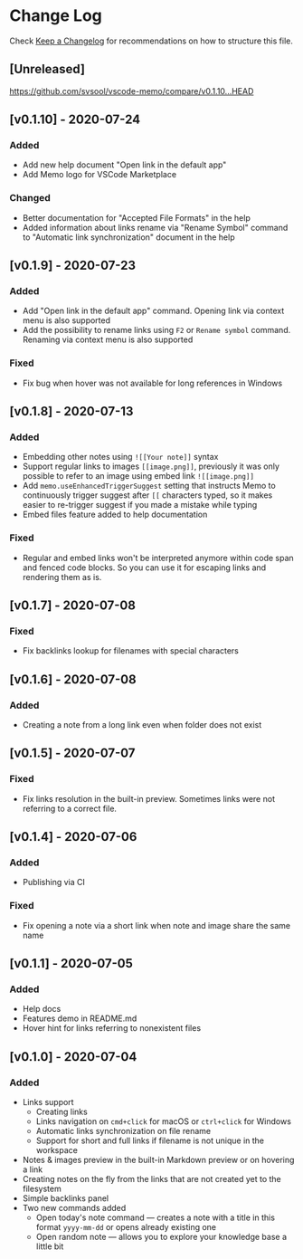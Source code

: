 # Change Log

Check [Keep a Changelog](http://keepachangelog.com/) for recommendations on how to structure this file.

## [Unreleased]
https://github.com/svsool/vscode-memo/compare/v0.1.10...HEAD

## [v0.1.10] - 2020-07-24
### Added
- Add new help document "Open link in the default app"
- Add Memo logo for VSCode Marketplace

### Changed
- Better documentation for "Accepted File Formats" in the help
- Added information about links rename via "Rename Symbol" command to "Automatic link synchronization" document in the help

## [v0.1.9] - 2020-07-23
### Added
- Add "Open link in the default app" command. Opening link via context menu is also supported
- Add the possibility to rename links using `F2` or `Rename symbol` command. Renaming via context menu is also supported

### Fixed
- Fix bug when hover was not available for long references in Windows

## [v0.1.8] - 2020-07-13
### Added
- Embedding other notes using `![[Your note]]` syntax
- Support regular links to images `[[image.png]]`, previously it was only possible to refer to an image using embed link `![[image.png]]`
- Add `memo.useEnhancedTriggerSuggest` setting that instructs Memo to continuously trigger suggest after `[[` characters typed, so it makes easier to re-trigger suggest if you made a mistake while typing
- Embed files feature added to help documentation
### Fixed
- Regular and embed links won't be interpreted anymore within code span and fenced code blocks. So you can use it for escaping links and rendering them as is.

## [v0.1.7] - 2020-07-08
### Fixed
- Fix backlinks lookup for filenames with special characters

## [v0.1.6] - 2020-07-08
### Added
- Creating a note from a long link even when folder does not exist

## [v0.1.5] - 2020-07-07
### Fixed
- Fix links resolution in the built-in preview. Sometimes links were not referring to a correct file.

## [v0.1.4] - 2020-07-06
### Added
- Publishing via CI
### Fixed
- Fix opening a note via a short link when note and image share the same name

## [v0.1.1] - 2020-07-05
### Added
- Help docs
- Features demo in README.md
- Hover hint for links referring to nonexistent files

## [v0.1.0] - 2020-07-04
### Added
- Links support
  - Creating links
  - Links navigation on `cmd+click` for macOS or `ctrl+click` for Windows
  - Automatic links synchronization on file rename
  - Support for short and full links if filename is not unique in the workspace
- Notes & images preview in the built-in Markdown preview or on hovering a link
- Creating notes on the fly from the links that are not created yet to the filesystem
- Simple backlinks panel
- Two new commands added
  - Open today's note command — creates a note with a title in this format `yyyy-mm-dd` or opens already existing one
  - Open random note — allows you to explore your knowledge base a little bit
